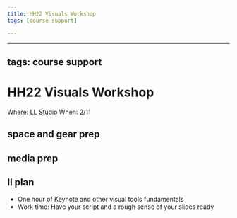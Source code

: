 ```yaml
---
title: HH22 Visuals Workshop
tags: [course support]

---
```


---
tags: course support
---
# HH22 Visuals Workshop

Where: LL Studio
When: 2/11



## space and gear prep
## media prep
## ll plan

- One hour of Keynote and other visual tools fundamentals 
- Work time: Have your script and a rough sense of your slides ready
